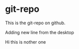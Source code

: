 # git-repo

This is the git-repo on github.

Adding new line from the desktop

Hi this is nother one